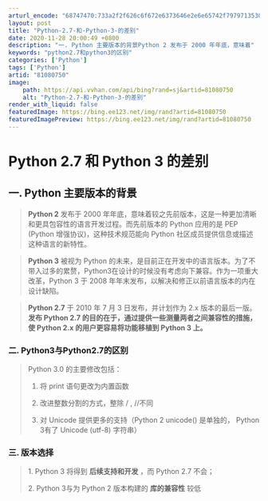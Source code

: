 ```yaml
---
arturl_encode: "68747470:733a2f2f626c6f672e6373646e2e6e65742f79797135303333:2f61727469636c652f64657461696c732f3831303830373530"
layout: post
title: "Python-2.7-和-Python-3-的差别"
date: 2020-11-28 20:00:49 +0800
description: "一. Python 主要版本的背景Python 2 发布于 2000 年年底，意味着"
keywords: "python2.7和python3的区别"
categories: ['Python']
tags: ['Python']
artid: "81080750"
image:
    path: https://api.vvhan.com/api/bing?rand=sj&artid=81080750
    alt: "Python-2.7-和-Python-3-的差别"
render_with_liquid: false
featuredImage: https://bing.ee123.net/img/rand?artid=81080750
featuredImagePreview: https://bing.ee123.net/img/rand?artid=81080750
---
```


# Python 2.7 和 Python 3 的差别

## **一. Python 主要版本的背景**

> **Python 2**
> 发布于 2000 年年底，意味着较之先前版本，这是一种更加清晰和更具包容性的语言开发过程。而先前版本的 Python 应用的是 PEP (Python 增强协议)，这种技术规范能向 Python 社区成员提供信息或描述这种语言的新特性。

> **Python 3**
> 被视为 Python 的未来，是目前正在开发中的语言版本。为了不带入过多的累赘，Python3在设计的时候没有考虑向下兼容。作为一项重大改革，Python 3 于 2008 年年末发布，以解决和修正以前语言版本的内在设计缺陷。

> **Python 2.7**
> 于 2010 年 7 月 3 日发布，并计划作为 2.x 版本的最后一版。
> **发布 Python 2.7 的目的在于，通过提供一些测量两者之间兼容性的措施，使 Python 2.x 的用户更容易将功能移植到 Python 3 上。**

### 二. Python3与Python2.7的区别

> Python 3.0 的主要修改包括：
>
> 1. 将 print 语句更改为内置函数
>
> 2. 改进整数分割的方式，整除 / , //不同
>
> 3. 对 Unicode 提供更多的支持（Python 2 unicode() 是单独的， Python 3有了 Unicode (utf-8) 字符串）

### 三. 版本选择

> 1. Python 3 将得到
> **后续支持和开发**
> ，而 Python 2.7 不会；
>
> 2. Python 3与为 Python 2 版本构建的
> **库的兼容性**
> 较低